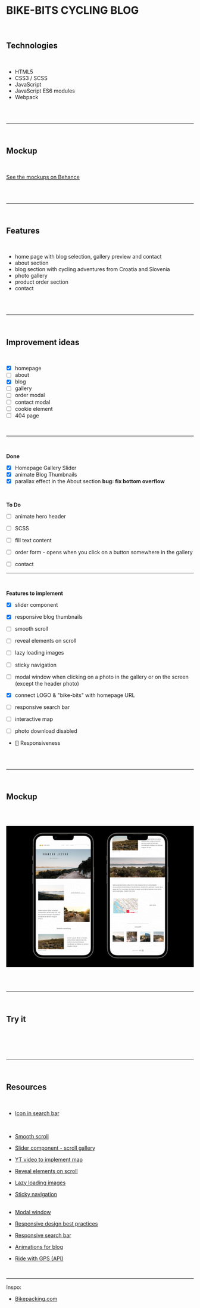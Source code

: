 # BIKE-BITS CYCLING BLOG

<br>

## Technologies

<br>

- HTML5
- CSS3 / SCSS
- JavaScript
- JavaScript ES6 modules
- Webpack

<br><br>

<hr />
<br>

## Mockup

<br>

[See the mockups on Behance](https://www.behance.net/gallery/130790147/CYCLING-BLOG)

<br><br>

<hr / >
<br>

## Features

<br>

- home page with blog selection, gallery preview and contact
- about section
- blog section with cycling adventures from Croatia and Slovenia
- photo gallery
- product order section
- contact

<br><br>

<hr />
<br>

## Improvement ideas

<br>

- [x] homepage
- [ ] about
- [x] blog
- [ ] gallery
- [ ] order modal
- [ ] contact modal
- [ ] cookie element
- [ ] 404 page

<br>
<hr />
<br>

**Done**
<br>

- [x] Homepage Gallery Slider
- [x] animate Blog Thumbnails
- [x] parallax effect in the About section **bug: fix bottom overflow**

<br>

**To Do**
<br>

- [ ] animate hero header
- [ ] SCSS
- [ ] fill text content
      <br>

- [ ] order form - opens when you click on a button somewhere in the gallery
- [ ] contact
    <br>
<hr />
<br>

**Features to implement**
<br>

- [x] slider component
- [x] responsive blog thumbnails
- [ ] smooth scroll
- [ ] reveal elements on scroll
- [ ] lazy loading images
- [ ] sticky navigation
      <br>

- [ ] modal window when clicking on a photo in the gallery or on the screen (except the header photo)
- [x] connect LOGO & "bike-bits" with homepage URL
- [ ] responsive search bar
- [ ] interactive map
- [ ] photo download disabled
      <br>

- [] Responsiveness

<br><br>

<hr />
<br>

## Mockup

<br><br>

![mobile blog mockup](./assets/mockups/mockup-mobile-blog.png)

<br><br>

<hr />
<br>

## Try it

<br>

[]()

<br><br>

<hr />
<br>

## Resources

<br>

- [Icon in search bar](https://nikitahl.com/search-icon-inside-input)

<br>

- [Smooth scroll](https://github.com/emarekica/DOM/blob/master/notes/DOM-events.md#4-implementing-smooth-scrolling)
  <br>

- [Slider component - scroll gallery](https://github.com/emarekica/DOM/blob/master/notes/DOM-events.md#15-building-a-slider-component)
  <br>

- [YT video to implement map](https://www.youtube.com/watch?v=bmpI252DmiI&t=45s)
  <br>

- [Reveal elements on scroll](https://github.com/emarekica/DOM/blob/master/notes/DOM-events.md#13-revealing-elements-on-scroll)
  <br>

- [Lazy loading images](https://github.com/emarekica/DOM/blob/master/notes/DOM-events.md#14-lazy-loading-images)
  <br>

- [Sticky navigation](https://github.com/emarekica/DOM/blob/master/notes/DOM-events.md#implementing-sticky-navigation)
  <br><br>

- [Modal window](https://www.youtube.com/watch?v=3PHXvlpOkf4&t=5943s)
  <br>

- [Responsive design best practices](https://designmodo.com/responsive-design-examples/)
  <br>

- [Responsive search bar](https://www.youtube.com/watch?v=4DR9Uvu1vnM)
  <br>

- [Animations for blog](https://www.youtube.com/watch?v=sN93DRYkCO8&list=PLmGRn_VnTuAxIHKjfgoOEOIk72PeZdbaB&index=6)
  <br>

- [Ride with GPS (API)](https://ridewithgps.com/api)

<br>

---

Inspo:

- [Bikepacking.com](https://bikepacking.com/)
